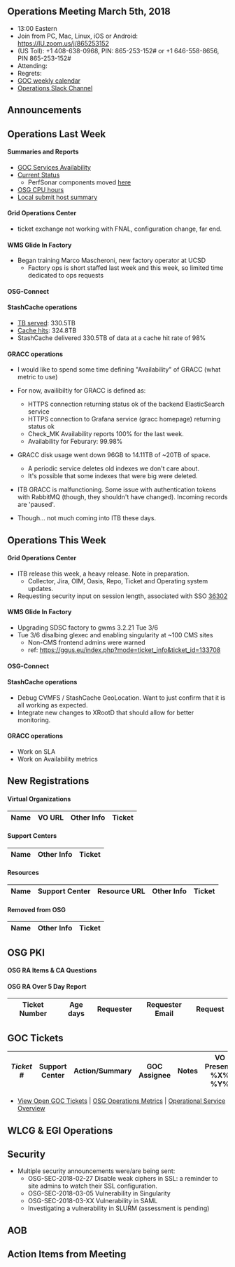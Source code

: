  ## Operations Meeting March 5th, 2018
   * 13:00 Eastern 
   * Join from PC, Mac, Linux, iOS or Android: https://IU.zoom.us/j/865253152
   * (US Toll): +1 408-638-0968, PIN: 865-253-152# or +1 646-558-8656, PIN 865-253-152#
   * Attending: 
   * Regrets: 
   * [GOC weekly calendar](http://www.google.com/calendar/embed?src=c1htpcfoe6btrtc7n3uddg8mvs%40group.calendar.google.com&ctz=America/New_York)
   * [Operations Slack Channel](https://opensciencegrid.slack.com/messages/C5GAYBGA0/)

## Announcements
   
## Operations Last Week

#### Summaries and Reports
   * [GOC Services Availability](http://monitor.grid.iu.edu/availability/avail_week_overview.html)
   * [Current Status](http://monitor.grid.iu.edu/availability/production.html)
      * PerfSonar components moved [here](http://monitor.grid.iu.edu/availability/perfsonar.html)
   * [OSG CPU hours](http://tinyurl.com/mf96b88)
   * [Local submit host summary](http://osg-flock.grid.iu.edu/overview/)
   
#### Grid Operations Center
   * ticket exchange not working with FNAL, configuration change, far end.
   
#### WMS Glide In Factory

   * Began training Marco Mascheroni, new factory operator at UCSD	
      * Factory ops is short staffed last week and this week, so limited time dedicated to ops requests

#### OSG-Connect
 
#### StashCache operations
   * [TB served](http://tinyurl.com/ydaereyo): 330.5TB
   * [Cache hits](http://tinyurl.com/ydaereyo): 324.8TB 
   * StashCache delivered 330.5TB of data at a cache hit rate of 98%

####  GRACC operations

   * I would like to spend some time defining "Availability" of GRACC (what metric to use)
   * For now, availibiltiy for GRACC is defined as:
       * HTTPS connection returning status ok of the backend ElasticSearch service
       * HTTPS connection to Grafana service (gracc homepage) returning status ok
       * Check_MK Availability reports 100% for the last week.
       * Availability for Feburary: 99.98%
   * GRACC disk usage went down 96GB to 14.11TB of ~20TB of space.
       * A periodic service deletes old indexes we don't care about.
       * It's possible that some indexes that were big were deleted.
   
   * ITB GRACC is malfunctioning.  Some issue with authentication tokens with RabbitMQ (though, they shouldn't have changed).  Incoming records are 'paused'.
   * Though... not much coming into ITB these days.

## Operations This Week
   
#### Grid Operations Center
   * ITB release this week, a heavy release. Note in preparation.
      * Collector, Jira, OIM, Oasis, Repo, Ticket and Operating system updates.
   * Requesting security input on session length, associated with SSO [36302](https://ticket.opensciencegrid.org/36302)
   
#### WMS Glide In Factory

   * Upgrading SDSC factory to gwms 3.2.21 Tue 3/6	
   * Tue 3/6 disalbing glexec and enabling singularity at ~100 CMS sites	
      * Non-CMS frontend admins were warned	
      * ref: https://ggus.eu/index.php?mode=ticket_info&ticket_id=133708

#### OSG-Connect 
   
#### StashCache operations

   * Debug CVMFS / StashCache GeoLocation.  Want to just confirm that it is all working as expected.
   * Integrate new changes to XRootD that should allow for better monitoring.

#### GRACC operations

   * Work on SLA
   * Work on Availability metrics

## New Registrations

#### Virtual Organizations
| Name | VO URL | Other Info | Ticket |
| ---- | ------ | ---------- | ------ |


#### Support Centers
| Name | Other Info | Ticket |
| ---- | ---------- | ------ |

#### Resources
| Name | Support Center | Resource URL | Other Info | Ticket |
| ---- | -------------- | ------------ | ---------- | ------ |

#### Removed from OSG
| Name | Other Info | Ticket |
| ---- | ---------- | ------ |

## OSG PKI

#### OSG RA Items & CA Questions

#### OSG RA Over 5 Day Report
| Ticket Number	|Age days	|Requester	|Requester Email		|Request |
| --------- | ------- | --------- | ----------------- | ------ |

## GOC Tickets



| *Ticket #* | Support Center | Action/Summary | GOC Assignee | Notes | VO Present? %X% %Y%|
| ---------- | -------------- | -------------- | ------------ | ----- | ------------------ |


   * [View Open GOC Tickets](https://ticket.grid.iu.edu/goc/list/open) | [OSG Operations Metrics](https://twiki.grid.iu.edu/bin/view/Operations/TicketReports) | [Operational Service Overview](http://myosg.grid.iu.edu/miscstatus?count_sg_1&count_active=on&count_enabled=on&datasource=status)


## WLCG & EGI Operations

## Security    
   * Multiple security announcements were/are being sent:
      * OSG-SEC-2018-02-27 Disable weak ciphers in SSL: a reminder to site admins to watch their SSL configuration.
      * OSG-SEC-2018-03-05 Vulnerability in Singularity
      * OSG-SEC-2018-03-XX Vulnerability in SAML
      * Investigating a vulnerability in SLURM (assessment is pending)
   
## AOB
   
## Action Items from Meeting
